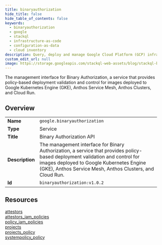 ```yaml
---
title: binaryauthorization
hide_title: false
hide_table_of_contents: false
keywords:
  - binaryauthorization
  - google
  - stackql
  - infrastructure-as-code
  - configuration-as-data
  - cloud inventory
description: Query, deploy and manage Google Cloud Platform (GCP) infrastructure and resources using SQL
custom_edit_url: null
image: https://storage.googleapis.com/stackql-web-assets/blog/stackql-blog-post-featured-image.png
---
```

The management interface for Binary Authorization, a service that provides policy-based deployment validation and control for images deployed to Google Kubernetes Engine (GKE), Anthos Service Mesh, Anthos Clusters, and Cloud Run.   
    

## Overview
<table><tbody>
<tr><td><b>Name</b></td><td><code>google.binaryauthorization</code></td></tr>
<tr><td><b>Type</b></td><td>Service</td></tr>
<tr><td><b>Title</b></td><td>Binary Authorization API</td></tr>
<tr><td><b>Description</b></td><td>The management interface for Binary Authorization, a service that provides policy-based deployment validation and control for images deployed to Google Kubernetes Engine (GKE), Anthos Service Mesh, Anthos Clusters, and Cloud Run. </td></tr>
<tr><td><b>Id</b></td><td><code>binaryauthorization:v1.0.2</code></td></tr>
</tbody></table>

## Resources
<div class="row">
<div class="providerDocColumn">
<a href="/providers/google/binaryauthorization/attestors/">attestors</a><br />
<a href="/providers/google/binaryauthorization/attestors_iam_policies/">attestors_iam_policies</a><br />
<a href="/providers/google/binaryauthorization/policy_iam_policies/">policy_iam_policies</a><br />
</div>
<div class="providerDocColumn">
<a href="/providers/google/binaryauthorization/projects/">projects</a><br />
<a href="/providers/google/binaryauthorization/projects_policy/">projects_policy</a><br />
<a href="/providers/google/binaryauthorization/systempolicy_policy/">systempolicy_policy</a><br />
</div>
</div>
